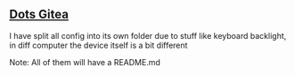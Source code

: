 ## [Dots Gitea](https://tea.toshiro.org/soru/dots)

I have split all config into its own folder due to stuff like keyboard backlight, in diff computer the device itself is a bit different

Note: All of them will have a README.md
